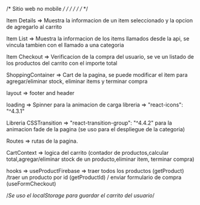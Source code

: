 /*   Sitio web no mobile                   */ 
/*                                         */ 
/*                                         */ 
/*                                         */ 

Item Details => Muestra la informacion de un item seleccionado y la opcion de agregarlo al carrito

Item List => Muestra la informacion de los items llamados desde la api, se vincula tambien con el llamado a una categoria

Item Checkout => Verificacion de la compra del usuario, se ve un listado de los productos del carrito con el importe total

ShoppingContainer => Cart de la pagina, se puede modificar el item para agregar/eliminar stock, eliminar items y terminar compra

layout => footer and header

loading => Spinner para la animacion de carga libreria =>  "react-icons": "^4.3.1"

Libreria CSSTransition => "react-transition-group": "^4.4.2" para la animacion fade de la pagina (se uso para el despliegue de la categoria)

Routes => rutas de la pagina.

CartContext => logica del carrito (contador de productos,calcular total,agregar/eliminar stock de un producto,eliminar item, terminar compra)

hooks => useProductFirebase => traer todos los productos  (getProduct) /traer un producto por id  (getProductId) /  enviar formulario de compra (useFormCheckout)


/*Se uso el localStorage para guardar el carrito del usuario*/